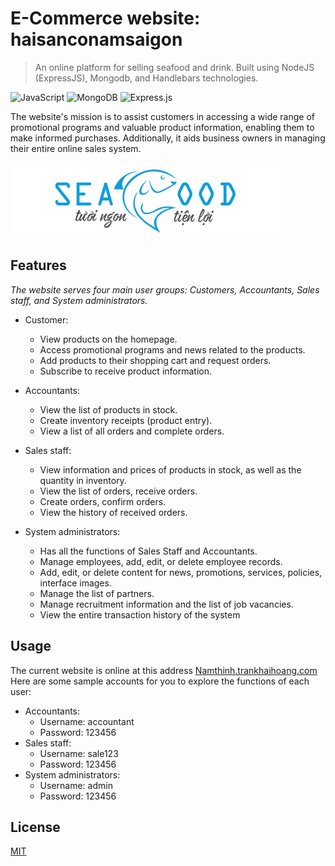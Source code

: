 # E-Commerce website: haisanconamsaigon

> An online platform for selling seafood and drink. Built using NodeJS (ExpressJS), Mongodb, and Handlebars technologies.

![JavaScript](https://img.shields.io/badge/javascript-%23323330.svg?style=for-the-badge&logo=javascript&logoColor=%23F7DF1E)
![MongoDB](https://img.shields.io/badge/MongoDB-%234ea94b.svg?style=for-the-badge&logo=mongodb&logoColor=white)
![Express.js](https://img.shields.io/badge/express.js-%23404d59.svg?style=for-the-badge&logo=express&logoColor=%2361DAFB)

The website's mission is to assist customers in accessing a wide range of promotional programs and valuable product information, enabling them to make informed purchases. Additionally, it aids business owners in managing their entire online sales system.

![](src/public/img/logo.png)

## Features

_The website serves four main user groups: Customers, Accountants, Sales staff, and System administrators._

-   Customer:

    -   View products on the homepage.
    -   Access promotional programs and news related to the products.
    -   Add products to their shopping cart and request orders.
    -   Subscribe to receive product information.

-   Accountants:

    -   View the list of products in stock.
    -   Create inventory receipts (product entry).
    -   View a list of all orders and complete orders.

-   Sales staff:

    -   View information and prices of products in stock, as well as the quantity in inventory.
    -   View the list of orders, receive orders.
    -   Create orders, confirm orders.
    -   View the history of received orders.

-   System administrators:
    -   Has all the functions of Sales Staff and Accountants.
    -   Manage employees, add, edit, or delete employee records.
    -   Add, edit, or delete content for news, promotions, services, policies, interface images.
    -   Manage the list of partners.
    -   Manage recruitment information and the list of job vacancies.
    -   View the entire transaction history of the system

## Usage

The current website is online at this address [Namthinh.trankhaihoang.com][demo-link] Here are some sample accounts for you to explore the functions of each user:

-   Accountants:
    -   Username: accountant
    -   Password: 123456
-   Sales staff:
    -   Username: sale123
    -   Password: 123456
-   System administrators:
    -   Username: admin
    -   Password: 123456

<!-- ## Development setup

Describe how to install all development dependencies and how to run an automated test-suite of some kind. Potentially do this for multiple platforms.

```sh
make install
npm test  
``` -->

## License

[MIT](https://choosealicense.com/licenses/mit/)

<!-- ## Release History

-   0.2.1
    -   CHANGE: Update docs (module code remains unchanged)
-   0.2.0
    -   CHANGE: Remove `setDefaultXYZ()`
    -   ADD: Add `init()`
-   0.1.1
    -   FIX: Crash when calling `baz()` (Thanks @GenerousContributorName!)
-   0.1.0
    -   The first proper release
    -   CHANGE: Rename `foo()` to `bar()`
-   0.0.1
    -   Work in progress

## Meta

Your Name – [@YourTwitter](https://twitter.com/dbader_org) – YourEmail@example.com

Distributed under the XYZ license. See `LICENSE` for more information.

[https://github.com/yourname/github-link](https://github.com/dbader/)

## Contributing

1. Fork it (<https://github.com/yourname/yourproject/fork>)
2. Create your feature branch (`git checkout -b feature/fooBar`)
3. Commit your changes (`git commit -am 'Add some fooBar'`)
4. Push to the branch (`git push origin feature/fooBar`)
5. Create a new Pull Request -->

<!-- Markdown link & img dfn's -->

<!-- [npm-image]: https://img.shields.io/npm/v/datadog-metrics.svg?style=flat-square
[npm-url]: https://npmjs.org/package/datadog-metrics
[npm-downloads]: https://img.shields.io/npm/dm/datadog-metrics.svg?style=flat-square
[travis-image]: https://img.shields.io/travis/dbader/node-datadog-metrics/master.svg?style=flat-square
[travis-url]: https://travis-ci.org/dbader/node-datadog-metrics
[wiki]: https://github.com/yourname/yourproject/wiki -->

[demo-link]: https://namthinh.trankhaihoang.com
